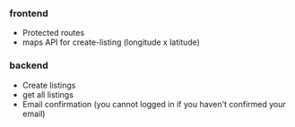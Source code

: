 ### frontend 
* Protected routes 
* maps API for create-listing (longitude x latitude)



### backend 
* Create listings 
* get all listings 
* Email confirmation (you cannot logged in if you haven't confirmed your email)